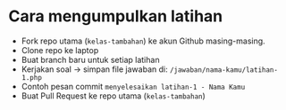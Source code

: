 # Cara mengumpulkan latihan

- Fork repo utama (`kelas-tambahan`) ke akun Github masing-masing.
- Clone repo ke laptop
- Buat branch baru untuk setiap latihan
- Kerjakan soal → simpan file jawaban di: `/jawaban/nama-kamu/latihan-1.php`
- Contoh pesan commit `menyelesaikan latihan-1 - Nama Kamu`
- Buat Pull Request ke repo utama (`kelas-tambahan`)
